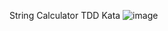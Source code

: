 String Calculator TDD Kata
![image](https://github.com/user-attachments/assets/de93e9c7-76aa-44e9-8e9f-f4d142b5147c)

